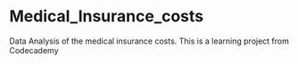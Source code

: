 # Medical_Insurance_costs
 Data Analysis of the medical insurance costs. This is a learning project from Codecademy
